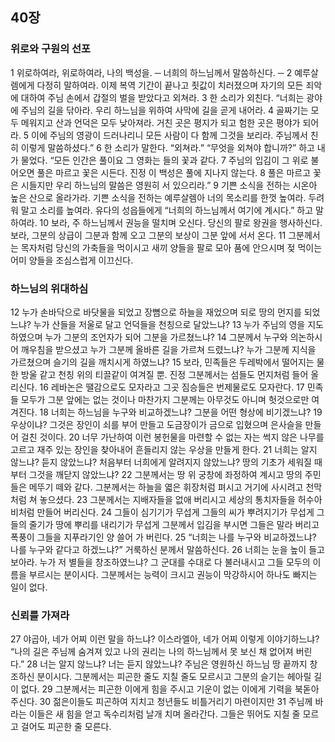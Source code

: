 ## 40장
### 위로와 구원의 선포
1 위로하여라, 위로하여라, 나의 백성을. ─ 너희의 하느님께서 말씀하신다. ─
2 예루살렘에게 다정히 말하여라. 이제 복역 기간이 끝나고 죗값이 치러졌으며 자기의 모든 죄악에 대하여 주님 손에서 갑절의 벌을 받았다고 외쳐라.
3 한 소리가 외친다. “너희는 광야에 주님의 길을 닦아라. 우리 하느님을 위하여 사막에 길을 곧게 내어라.
4 골짜기는 모두 메워지고 산과 언덕은 모두 낮아져라. 거친 곳은 평지가 되고 험한 곳은 평야가 되어라.
5 이에 주님의 영광이 드러나리니 모든 사람이 다 함께 그것을 보리라. 주님께서 친히 이렇게 말씀하셨다.”
6 한 소리가 말한다. “외쳐라.” “무엇을 외쳐야 합니까?” 하고 내가 물었다. “모든 인간은 풀이요 그 영화는 들의 꽃과 같다.
7 주님의 입김이 그 위로 불어오면 풀은 마르고 꽃은 시든다. 진정 이 백성은 풀에 지나지 않는다.
8 풀은 마르고 꽃은 시들지만 우리 하느님의 말씀은 영원히 서 있으리라.”
9 기쁜 소식을 전하는 시온아 높은 산으로 올라가라. 기쁜 소식을 전하는 예루살렘아 너의 목소리를 한껏 높여라. 두려워 말고 소리를 높여라. 유다의 성읍들에게 “너희의 하느님께서 여기에 계시다.” 하고 말하여라.
10 보라, 주 하느님께서 권능을 떨치며 오신다. 당신의 팔로 왕권을 행사하신다. 보라, 그분의 상급이 그분과 함께 오고 그분의 보상이 그분 앞에 서서 온다.
11 그분께서는 목자처럼 당신의 가축들을 먹이시고 새끼 양들을 팔로 모아 품에 안으시며 젖 먹이는 어미 양들을 조심스럽게 이끄신다.
### 하느님의 위대하심
12 누가 손바닥으로 바닷물을 되었고 장뼘으로 하늘을 재었으며 되로 땅의 먼지를 되었느냐? 누가 산들을 저울로 달고 언덕들을 천칭으로 달았느냐?
13 누가 주님의 영을 지도하였으며 누가 그분의 조언자가 되어 그분을 가르쳤느냐?
14 그분께서 누구와 의논하시어 깨우침을 받으셨고 누가 그분께 올바른 길을 가르쳐 드렸느냐? 누가 그분께 지식을 가르쳤으며 슬기의 길을 깨치시게 하였느냐?
15 보라, 민족들은 두레박에서 떨어지는 물 한 방울 같고 천칭 위의 티끌같이 여겨질 뿐. 진정 그분께서는 섬들도 먼지처럼 들어 올리신다.
16 레바논은 땔감으로도 모자라고 그곳 짐승들은 번제물로도 모자란다.
17 민족들 모두가 그분 앞에는 없는 것이나 마찬가지 그분께는 아무것도 아니며 헛것으로만 여겨진다.
18 너희는 하느님을 누구와 비교하겠느냐? 그분을 어떤 형상에 비기겠느냐?
19 우상이냐? 그것은 장인이 쇠를 부어 만들고 도금장이가 금으로 입혔으며 은사슬을 만들어 걸친 것이다.
20 너무 가난하여 이런 봉헌물을 마련할 수 없는 자는 썩지 않은 나무를 고르고 재주 있는 장인을 찾아내어 흔들리지 않는 우상을 만들게 한다.
21 너희는 알지 않느냐? 듣지 않았느냐? 처음부터 너희에게 알려지지 않았느냐? 땅의 기초가 세워질 때부터 그것을 깨닫지 않았느냐?
22 그분께서는 땅 위 궁창에 좌정하여 계시고 땅의 주민들은 메뚜기 떼와 같다. 그분께서는 하늘을 엷은 휘장처럼 펴시고 거기에 사시려고 천막처럼 쳐 놓으셨다.
23 그분께서는 지배자들을 없애 버리시고 세상의 통치자들을 허수아비처럼 만들어 버리신다.
24 그들이 심기기가 무섭게 그들의 씨가 뿌려지기가 무섭게 그들의 줄기가 땅에 뿌리를 내리기가 무섭게 그분께서 입김을 부시면 그들은 말라 버리고 폭풍이 그들을 지푸라기인 양 쓸어 가 버린다.
25 “너희는 나를 누구와 비교하겠느냐? 나를 누구와 같다고 하겠느냐?” 거룩하신 분께서 말씀하신다.
26 너희는 눈을 높이 들고 보아라. 누가 저 별들을 창조하였느냐? 그 군대를 수대로 다 불러내시고 그들 모두의 이름을 부르시는 분이시다. 그분께서는 능력이 크시고 권능이 막강하시어 하나도 빠지는 일이 없다.
### 신뢰를 가져라
27 야곱아, 네가 어찌 이런 말을 하느냐? 이스라엘아, 네가 어찌 이렇게 이야기하느냐? “나의 길은 주님께 숨겨져 있고 나의 권리는 나의 하느님께서 못 보신 채 없어져 버린다.”
28 너는 알지 않느냐? 너는 듣지 않았느냐? 주님은 영원하신 하느님 땅 끝까지 창조하신 분이시다. 그분께서는 피곤한 줄도 지칠 줄도 모르시고 그분의 슬기는 헤아릴 길이 없다.
29 그분께서는 피곤한 이에게 힘을 주시고 기운이 없는 이에게 기력을 북돋아 주신다.
30 젊은이들도 피곤하여 지치고 청년들도 비틀거리기 마련이지만
31 주님께 바라는 이들은 새 힘을 얻고 독수리처럼 날개 치며 올라간다. 그들은 뛰어도 지칠 줄 모르고 걸어도 피곤한 줄 모른다.
